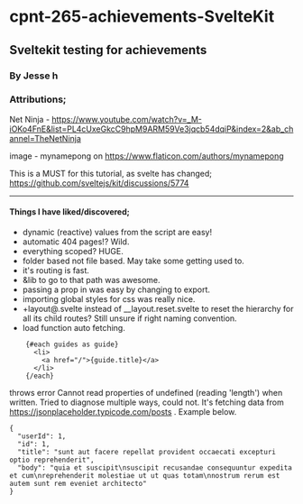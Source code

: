 # cpnt-265-achievements-SvelteKit
## Sveltekit testing for achievements
### By Jesse h

### Attributions;
Net Ninja - https://www.youtube.com/watch?v=_M-iOKo4FnE&list=PL4cUxeGkcC9hpM9ARM59Ve3jqcb54dqiP&index=2&ab_channel=TheNetNinja

image - mynamepong on https://www.flaticon.com/authors/mynamepong

This is a MUST for this tutorial, as svelte has changed; https://github.com/sveltejs/kit/discussions/5774



---

#### Things I have liked/discovered;

- dynamic (reactive) values from the script are easy!
- automatic 404 pages!? Wild.
- everything scoped? HUGE.
- folder based not file based. May take some getting used to.
- it's routing is fast.
- &lib to go to that path was awesome.
- passing a prop in was easy by changing to export.
- importing global styles for css was really nice.
- +layout@.svelte instead of __layout.reset.svelte to reset the hierarchy for all its child routes? Still unsure if right naming convention.
- load function auto fetching.

```
    {#each guides as guide}
      <li>
        <a href="/">{guide.title}</a>
      </li>
    {/each}
```
throws error Cannot read properties of undefined (reading 'length') when written. Tried to diagnose multiple ways, could not. It's fetching data from https://jsonplaceholder.typicode.com/posts . Example below.
```
{
  "userId": 1,
  "id": 1,
  "title": "sunt aut facere repellat provident occaecati excepturi optio reprehenderit",
  "body": "quia et suscipit\nsuscipit recusandae consequuntur expedita et cum\nreprehenderit molestiae ut ut quas totam\nnostrum rerum est autem sunt rem eveniet architecto"
}

```

